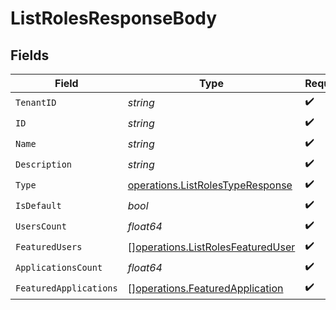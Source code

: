 # ListRolesResponseBody


## Fields

| Field                                                                                  | Type                                                                                   | Required                                                                               | Description                                                                            |
| -------------------------------------------------------------------------------------- | -------------------------------------------------------------------------------------- | -------------------------------------------------------------------------------------- | -------------------------------------------------------------------------------------- |
| `TenantID`                                                                             | *string*                                                                               | :heavy_check_mark:                                                                     | N/A                                                                                    |
| `ID`                                                                                   | *string*                                                                               | :heavy_check_mark:                                                                     | N/A                                                                                    |
| `Name`                                                                                 | *string*                                                                               | :heavy_check_mark:                                                                     | N/A                                                                                    |
| `Description`                                                                          | *string*                                                                               | :heavy_check_mark:                                                                     | N/A                                                                                    |
| `Type`                                                                                 | [operations.ListRolesTypeResponse](../../models/operations/listrolestyperesponse.md)   | :heavy_check_mark:                                                                     | N/A                                                                                    |
| `IsDefault`                                                                            | *bool*                                                                                 | :heavy_check_mark:                                                                     | N/A                                                                                    |
| `UsersCount`                                                                           | *float64*                                                                              | :heavy_check_mark:                                                                     | N/A                                                                                    |
| `FeaturedUsers`                                                                        | [][operations.ListRolesFeaturedUser](../../models/operations/listrolesfeatureduser.md) | :heavy_check_mark:                                                                     | N/A                                                                                    |
| `ApplicationsCount`                                                                    | *float64*                                                                              | :heavy_check_mark:                                                                     | N/A                                                                                    |
| `FeaturedApplications`                                                                 | [][operations.FeaturedApplication](../../models/operations/featuredapplication.md)     | :heavy_check_mark:                                                                     | N/A                                                                                    |
